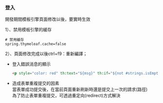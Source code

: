 ### 登入

開發期間模板引擎頁面修改以後，要實時生效

1）、禁用模板引擎的緩存

```
# 禁用緩存
spring.thymeleaf.cache=false 
```

2）、頁面修改完成以後ctrl+f9：重新編譯；

- 登入錯誤消息的顯示
    ```html
    <p style="color: red" th:text="${msg}" th:if="${not #strings.isEmpty(msg)}"></p>
    ```
 - 造成表單重複提交的因素  
    當表單成功提交後，在當前頁面重新刷新時還是提交上一次的請求(路徑)  
    為了防止表單重複提交，可透過重定向(redirect)方式解決
